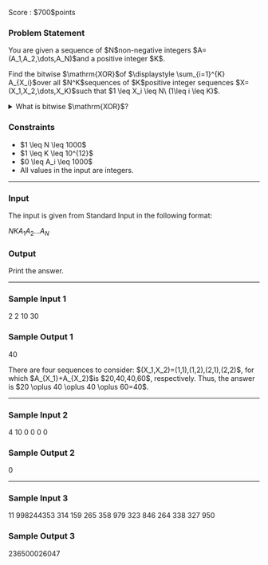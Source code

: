 
<div>

<span>

<span>

<p>
Score : $700$points
</p>

<div>

<section>

### **Problem Statement**

<p>
You are given a sequence of $N$non-negative integers $A=(A_1,A_2,\dots,A_N)$and a positive integer $K$.
</p>

<p>
Find the bitwise $\mathrm{XOR}$of $\displaystyle \sum_{i=1}^{K} A_{X_i}$over all $N^K$sequences of $K$positive integer sequences $X=(X_1,X_2,\dots,X_K)$such that $1 \leq X_i \leq N\ (1\leq i \leq K)$.
</p>

<details>

<summary>
What is bitwise $\mathrm{XOR}$?
    
</summary>

<p>
The bitwise $\mathrm{XOR}$of non-negative integers $A$and $B$, $A \oplus B$, is defined as follows:
        
</p>

<ul>

<li>
When $A \oplus B$is written in base two, the digit in the $2^k$'s place ($k \geq 0$) is $1$if exactly one of the digits in that place of $A$and $B$is $1$, and $0$otherwise.
</li>

</ul>
For example, we have $3 \oplus 5 = 6$(in base two: $011 \oplus 101 = 110$).

Generally, the bitwise $\mathrm{XOR}$of $k$non-negative integers $p_1, p_2, p_3, \dots, p_k$is defined as $(\dots ((p_1 \oplus p_2) \oplus p_3) \oplus \dots \oplus p_k)$. We can prove that this value does not depend on the order of $p_1, p_2, p_3, \dots, p_k$.
    
<p>

</p>

</details>

</section>

</div>

<div>

<section>

### **Constraints**

<ul>

<li>
$1 \leq N \leq 1000$
</li>

<li>
$1 \leq K \leq 10^{12}$
</li>

<li>
$0 \leq A_i \leq 1000$
</li>

<li>
All values in the input are integers.
</li>

</ul>

</section>

</div>

---

<div>

<div>

<section>

### **Input**

<p>
The input is given from Standard Input in the following format:
</p>

<div>

$N$$K$$A_1$$A_2$$\dots$$A_N$
</div>

</section>

</div>

<div>

<section>

### **Output**

<p>
Print the answer.
</p>

</section>

</div>

</div>

---

<div>

<section>

### **Sample Input 1**

<div>

2 2
10 30

</div>

</section>

</div>

<div>

<section>

### **Sample Output 1**

<div>

40

</div>

<p>
There are four sequences to consider: $(X_1,X_2)=(1,1),(1,2),(2,1),(2,2)$, for which $A_{X_1}+A_{X_2}$is $20,40,40,60$, respectively. Thus, the answer is $20 \oplus 40 \oplus 40 \oplus 60=40$.
</p>

</section>

</div>

---

<div>

<section>

### **Sample Input 2**

<div>

4 10
0 0 0 0

</div>

</section>

</div>

<div>

<section>

### **Sample Output 2**

<div>

0

</div>

</section>

</div>

---

<div>

<section>

### **Sample Input 3**

<div>

11 998244353
314 159 265 358 979 323 846 264 338 327 950

</div>

</section>

</div>

<div>

<section>

### **Sample Output 3**

<div>

236500026047

</div>

</section>

</div>

</span>

</span>

</div>

